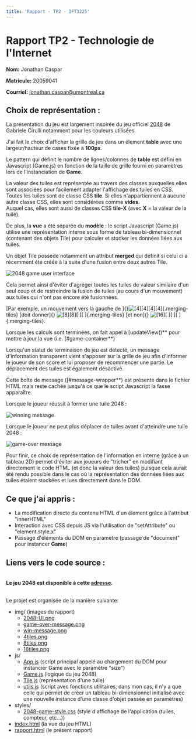 ```yaml
---
title: 'Rapport - TP2 - IFT3225'
---
```


Rapport TP2 - Technologie de l'Internet
=======================================

<div id="infos">

**Nom:** Jonathan Caspar

**Matricule:** 20059041

**Courriel:** jonathan.caspar@umontreal.ca

</div>

Choix de représentation :
------------------------------------------------------------------------

<div class="presentation-box">

La présentation du jeu est largement inspirée du jeu officiel
[2048](http://gabrielecirulli.github.io/2048/) de Gabriele Cirulli
notamment pour les couleurs utilisées.

<div id="box1">

<div>

J'ai fait le choix d'afficher la grille de jeu dans un élement
**table** avec une largeur/hauteur de cases fixée à **100px**.

Le pattern qui définit le nombre de lignes/colonnes de **table**
est défini en Javascript (Game.js) en fonction de la taille de grille
fourni en paramètres lors de l'instanciation de **Game**.

La valeur des tuiles est représentée au travers des classes auxquelles
elles sont associées pour facilement adapter l'affichage des tuiles en
CSS. Toutes les tuiles sont de classe CSS **tile**. Si elles
n'appartiennent à aucune autre classe CSS, elles sont considérées comme
**vides**.\
Auquel cas, elles sont aussi de classes CSS **tile-X** (avec
**X** = la valeur de la tuile).

De plus, la **vue** a été séparée du **modèle** : le script
Javascript (Game.js) utilise une représentation interne sous forme de
tableau bi-dimensionnel (contenant des objets Tile) pour calculer et
stocker les données liées aux tuiles.

Un objet Tile possède notamment un attribut **merged** qui définit
si celui ci a récemment été créée à la suite d'une fusion entre deux
autres Tile.

</div>

![2048 game user interface](img/2048-UI.png)

</div>

Cela permet ainsi d'éviter d'agréger toutes les tuiles de valeur
similaire d'un seul coup et de restreindre la fusion de tuiles (au cours
d'un mouvement) aux tuiles qui n'ont pas encore été fusionnées.

[Par exemple, un mouvement vers la gauche de
]{}![\[4\]\[4\]\[4\]\[4\]](img/4tiles.png){.merging-tiles} [doit
donner]{} ![\[8\]\[8\]\[ \]\[ \]](img/8tiles.png){.merging-tiles} [et
non]{} ![\[16\]\[ \]\[ \]\[ \]](img/16tiles.png){.merging-tiles}.

Lorsque les calculs sont terminées, on fait appel à
[updateView()** pour mettre à jour la vue (i.e.
[\#game-container**)

Lorsqu'un statut de terminaison de jeu est détecté, un message
d'information transparent vient s'apposer sur la grille de jeu afin
d'informer le joueur de son score et lui proposer de recommencer une
partie. Le déplacement des tuiles est également désactivé.

Cette boîte de message ([\#message-wrapper**) est présente dans le
fichier HTML mais reste cachée jusqu'à ce que le script Javascript la
fasse apparaître.

<div id="box2">

<div>

Lorsque le joueur réussit à former une tuile 2048 :

![winning message](img/win-message.png)

</div>

<div>

Lorsque le joueur ne peut plus déplacer de tuiles avant d'atteindre une
tuile 2048 :

![game-over message](img/game-over-message.png)

</div>

</div>

Pour finir, ce choix de représentation de l'information en interne
(grâce à un tableau 2D) permet d'éviter aux joueurs de "tricher" en
modifiant directement le code HTML (et donc la valeur des tuiles)
puisque cela aurait été rendu possible dans le cas où la représentation
des données liées aux tuiles étaient stockées et lues directement dans
le DOM.

</div>

Ce que j'ai appris :
------------------------------------------------------------------------

<div class="presentation-box">

-   La modification directe du contenu HTML d'un élement grâce à
    l'attribut "innerHTML"
-   Interaction avec CSS depuis JS via l'utilisation de "setAttribute"
    ou "element.style.x"
-   Passage d'éléments du DOM en paramètre (passage de "document" pour
    instancer **Game**)

</div>

Liens vers le code source :
------------------------------------------------------------------------

<div class="presentation-box">

\
**Le jeu 2048 est disponible à cette [adresse](https://p1129743.github.io/IFT3225-2048/).**

\
Le projet est organisée de la manière suivante:

-   img/ (images du rapport)
    -   [2048-UI.png](img/2048-UI.png)
    -   [game-over-message.png](img/game-over-message.png)
    -   [win-message.png](img/win-message.png)
    -   [4tiles.png](img/4tiles.png)
    -   [8tiles.png](img/8tiles.png)
    -   [16tiles.png](img/16tiles.png)
-   js/
    -   [App.js](js/App.js) (script principal appelé au chargement du
        DOM pour instancier Game avec le paramètre "size")
    -   [Game.js](js/Game.js) (logique du jeu 2048)
    -   [Tile.js](js/Tile.js) (représentation d'une tuile)
    -   [utils.js](js/utils.js) (script avec fonctions utilitaires, dans
        mon cas, il n'y a que celle qui permet de créer un tableau
        bi-dimensionnel initialisé avec une nouvelle instance d'une
        classe d'objet passée en paramètres)
-   styles/
    -   [2048-game-style.css](styles/2048-game-style.css) (style
        d'affichage de l'application (tuiles, compteur, etc...))
-   [index.html](index.html) (la vue du jeu HTML)
-   [rapport.html](rapport.html) (le présent rapport)

</div>
